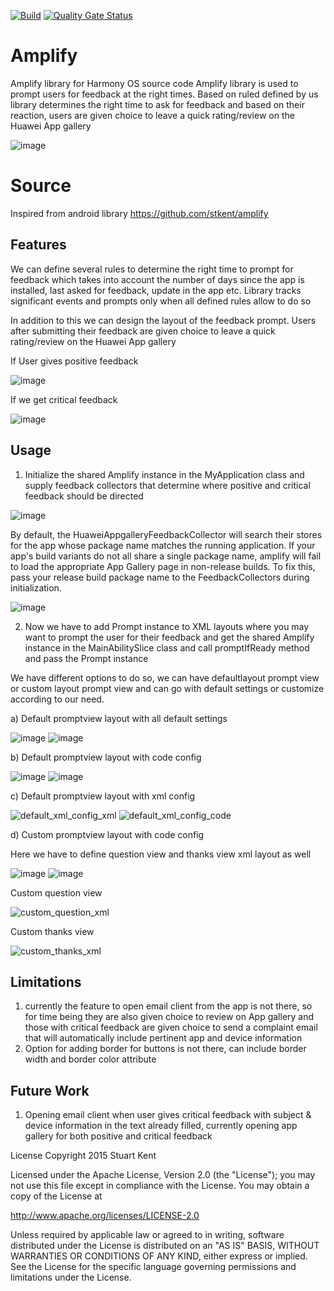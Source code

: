 [![Build](https://github.com/applibgroup/amplify/actions/workflows/main.yml/badge.svg)](https://github.com/applibgroup/amplify/actions/workflows/main.yml)
[![Quality Gate Status](https://sonarcloud.io/api/project_badges/measure?project=applibgroup_amplify&metric=alert_status)](https://sonarcloud.io/dashboard?id=applibgroup_amplify)

# Amplify
Amplify library for Harmony OS source code
Amplify library is used to prompt users for feedback at the right times. Based on ruled defined by us library determines the right time to ask for feedback and based on their reaction, users are given choice to leave a quick rating/review on the Huawei App gallery 


![image](https://user-images.githubusercontent.com/48115293/126625787-5f1625da-414e-46d7-91b3-62b0ea72a931.png)


# Source
Inspired from android library https://github.com/stkent/amplify

## Features
We can define several rules to determine the right time to prompt for feedback which takes into account the number of days since the app is installed, last asked for feedback, update in the app etc. Library tracks significant events and prompts only when all defined rules allow to do so

In addition to this we can design the layout of the feedback prompt. Users after submitting their feedback are given choice to leave a quick rating/review on the Huawei App gallery 

If User gives positive feedback


![image](https://user-images.githubusercontent.com/48115293/126626270-db79face-6a95-4879-bd9c-962ed39b8048.png)


If we get critical feedback


![image](https://user-images.githubusercontent.com/48115293/126626380-e8e5cb2a-28d5-4fab-8562-341aa5610c99.png)




## Usage
1. Initialize the shared Amplify instance in the MyApplication class and supply feedback collectors that determine where positive and critical feedback should be directed
 
![image](https://user-images.githubusercontent.com/48115293/126281583-0f160b50-4c73-4111-a819-eb0073720dff.png)


By default, the HuaweiAppgalleryFeedbackCollector will search their stores for the app whose package name matches the running application. If your app's build variants do not all share a single package name, amplify will fail to load the appropriate App Gallery page in non-release builds. To fix this, pass your release build package name to the
FeedbackCollectors during initialization.

![image](https://user-images.githubusercontent.com/48115293/126281432-60628c4a-093a-4b18-b447-bca2b41f0e9f.png)


2. Now we have to add Prompt instance to XML layouts where you may want to prompt the user for their feedback and get the shared Amplify instance in the MainAbilitySlice class and call promptIfReady method and pass the Prompt instance 

We have different options to do so, we can have defaultlayout prompt view or custom layout prompt view and can go with default settings or customize according to our need.

a) Default promptview layout with all default settings

![image](https://user-images.githubusercontent.com/48115293/126280140-53139238-d286-4213-8a97-ce6578679792.png)
![image](https://user-images.githubusercontent.com/48115293/126280520-e3803618-bd8f-47e4-817d-b7030714d9ab.png)


b) Default promptview layout with code config

![image](https://user-images.githubusercontent.com/48115293/126280172-7d8b9a3a-57bc-4a3b-913b-26b6182ee927.png)
![image](https://user-images.githubusercontent.com/48115293/126280366-f622cb12-1e74-4791-a133-5156525466c7.png)


c) Default promptview layout with xml config

![default_xml_config_xml](https://user-images.githubusercontent.com/48115293/126279563-70d6ca43-5fbf-4fb6-a81c-d7e8f6e02aff.png)
![default_xml_config_code](https://user-images.githubusercontent.com/48115293/126279513-4d2147c6-4a09-4793-9cc0-8295b07ef635.png)


d) Custom promptview layout with code config

   Here we have to define question view and thanks view xml layout as well
   
   ![image](https://user-images.githubusercontent.com/48115293/126280089-c39d2711-87bb-4717-8efb-099a6bea3fe4.png)
   ![image](https://user-images.githubusercontent.com/48115293/126280258-261c2b15-369f-42b3-bff8-69f898f45fff.png)

   Custom question view
   
  ![custom_question_xml](https://user-images.githubusercontent.com/48115293/126280806-150743b5-88b7-4774-b609-7fdeec41fdb8.png)
  
  Custom thanks view
  
  ![custom_thanks_xml](https://user-images.githubusercontent.com/48115293/126280882-1dd7b22d-dbcb-4f40-9089-f5e68fa638c1.png)

## Limitations
1. currently the feature to open email client from the app is not there, so for time being they are also given choice to review on App gallery
and those with critical feedback are given choice to send a complaint email that will automatically include pertinent app and device information
2. Option for adding border for buttons is not there, can include border width and border color attribute
## Future Work
1. Opening email client when user gives critical feedback with subject & device information in the text already filled, currently opening app gallery for both positive and critical feedback

License
Copyright 2015 Stuart Kent

Licensed under the Apache License, Version 2.0 (the "License");
you may not use this file except in compliance with the License.
You may obtain a copy of the License at

   http://www.apache.org/licenses/LICENSE-2.0

Unless required by applicable law or agreed to in writing, software
distributed under the License is distributed on an "AS IS" BASIS,
WITHOUT WARRANTIES OR CONDITIONS OF ANY KIND, either express or implied.
See the License for the specific language governing permissions and
limitations under the License.




